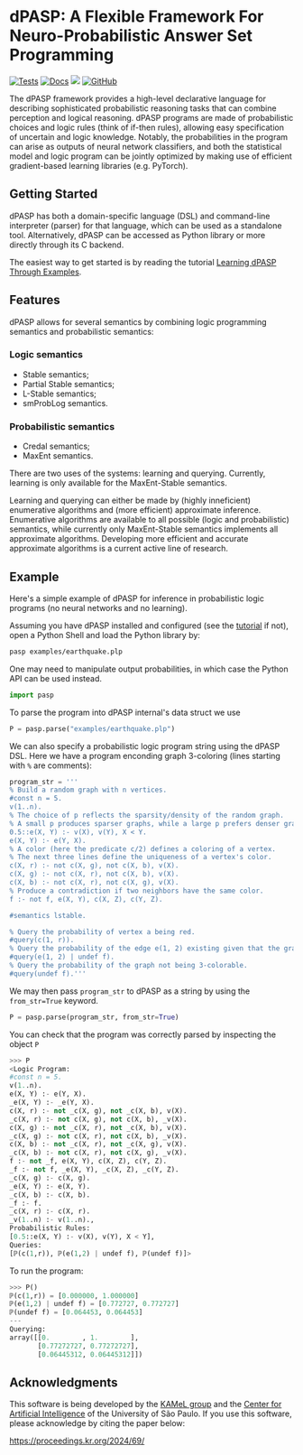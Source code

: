 # dPASP: A Flexible Framework For Neuro-Probabilistic Answer Set Programming

[![Tests](https://github.com/kamel-usp/dpasp/actions/workflows/tests.yml/badge.svg)](https://github.com/kamel-usp/dpasp/actions/workflows/tests.yml)
[![Docs](https://github.com/kamel-usp/dpasp/actions/workflows/docs.yml/badge.svg)](https://github.com/kamel-usp/dpasp/actions/workflows/docs.yml)
[![](https://img.shields.io/badge/docs-master-blue.svg)](https://kamel-usp.github.io/dpasp)
[![GitHub](https://img.shields.io/github/license/kamel-usp/dpasp?color=blue&label=License)](https://github.com/kamel-usp/dpasp/blob/master/LICENSE)


The dPASP framework provides a high-level declarative language for describing
sophisticated probabilistic reasoning tasks that can combine perception and logical reasoning.
dPASP programs are made of probabilistic choices and logic rules (think of if-then rules), allowing
easy specification of uncertain and logic knowledge. Notably, the probabilities in the program
can arise as outputs of neural network classifiers, and both the statistical model and logic program can be jointly optimized
 by making use of efficient gradient-based learning libraries (e.g. PyTorch).

## Getting Started

dPASP has both a domain-specific language (DSL) and command-line interpreter (parser) for that language, which can be used as
a standalone tool. Alternatively, dPASP can be accessed as Python library or more directly through its C backend.

The easiest way to get started is by reading the tutorial [Learning dPASP Through Examples](http://kamel.ime.usp.br/pages/learn_dpasp).

## Features

dPASP allows for several semantics by combining logic programming semantics and probabilistic semantics:

### Logic semantics

- Stable semantics;
- Partial Stable semantics;
- L-Stable semantics;
- smProbLog semantics.

### Probabilistic semantics

- Credal semantics;
- MaxEnt semantics.

There are two uses of the systems: learning and querying.
Currently, learning is only available for the MaxEnt-Stable semantics.

Learning and querying can either be made by (highly inneficient) enumerative algorithms and (more efficient) approximate inference.
Enumerative algorithms are available to all possible (logic and probabilistic) semantics, while currently only MaxEnt-Stable semantics implements all approximate algorithms.
Developing more efficient and accurate approximate algorithms is a current active line of research.

## Example

Here's a simple example of dPASP for inference in probabilistic logic programs (no neural networks and no learning).

Assuming you have dPASP installed and configured (see the [tutorial](http://kamel.ime.usp.br/pages/learn_dpasp) if not), open a Python Shell and load the Python library by:

```bash
pasp examples/earthquake.plp
```

One may need to manipulate output probabilities, in which case the Python API can be used instead.

```python
import pasp
```

To parse the program into dPASP internal's data struct we use

```python
P = pasp.parse("examples/earthquake.plp")
```

We can also specify a probabilistic logic program string using the dPASP DSL.
Here we have a program enconding graph 3-coloring (lines starting with `%` are comments):

``` python
program_str = '''
% Build a random graph with n vertices.
#const n = 5.
v(1..n).
% The choice of p reflects the sparsity/density of the random graph.
% A small p produces sparser graphs, while a large p prefers denser graphs.
0.5::e(X, Y) :- v(X), v(Y), X < Y.
e(X, Y) :- e(Y, X).
% A color (here the predicate c/2) defines a coloring of a vertex.
% The next three lines define the uniqueness of a vertex's color.
c(X, r) :- not c(X, g), not c(X, b), v(X).
c(X, g) :- not c(X, r), not c(X, b), v(X).
c(X, b) :- not c(X, r), not c(X, g), v(X).
% Produce a contradiction if two neighbors have the same color.
f :- not f, e(X, Y), c(X, Z), c(Y, Z).

#semantics lstable.

% Query the probability of vertex a being red.
#query(c(1, r)).
% Query the probability of the edge e(1, 2) existing given that the graph is not 3-colorable.
#query(e(1, 2) | undef f).
% Query the probability of the graph not being 3-colorable.
#query(undef f).'''
```

We may then pass `program_str` to dPASP as a string by using the `from_str=True` keyword.

```python
P = pasp.parse(program_str, from_str=True)
```

You can check that the program was correctly parsed by inspecting the object `P`

```python
>>> P
<Logic Program:
#const n = 5.
v(1..n).
e(X, Y) :- e(Y, X).
_e(X, Y) :- _e(Y, X).
c(X, r) :- not _c(X, g), not _c(X, b), v(X).
_c(X, r) :- not c(X, g), not c(X, b), _v(X).
c(X, g) :- not _c(X, r), not _c(X, b), v(X).
_c(X, g) :- not c(X, r), not c(X, b), _v(X).
c(X, b) :- not _c(X, r), not _c(X, g), v(X).
_c(X, b) :- not c(X, r), not c(X, g), _v(X).
f :- not _f, e(X, Y), c(X, Z), c(Y, Z).
_f :- not f, _e(X, Y), _c(X, Z), _c(Y, Z).
_c(X, g) :- c(X, g).
_e(X, Y) :- e(X, Y).
_c(X, b) :- c(X, b).
_f :- f.
_c(X, r) :- c(X, r).
_v(1..n) :- v(1..n).,
Probabilistic Rules:
[0.5::e(X, Y) :- v(X), v(Y), X < Y],
Queries:
[ℙ(c(1,r)), ℙ(e(1,2) | undef f), ℙ(undef f)]>
```

To run the program:
```python
>>> P()
ℙ(c(1,r)) = [0.000000, 1.000000]
ℙ(e(1,2) | undef f) = [0.772727, 0.772727]
ℙ(undef f) = [0.064453, 0.064453]
---
Querying:                                                               0h00m01s
array([[0.        , 1.        ],
       [0.77272727, 0.77272727],
       [0.06445312, 0.06445312]])
```

## Acknowledgments

This software is being developed by the [KAMeL group](https://kamel.ime.usp.br) and the [Center for Artificial Intelligence](https://c4ai.inova.usp.br/) of the University of São Paulo.
If you use this software, please acknowledge by citing the paper below:

  https://proceedings.kr.org/2024/69/
